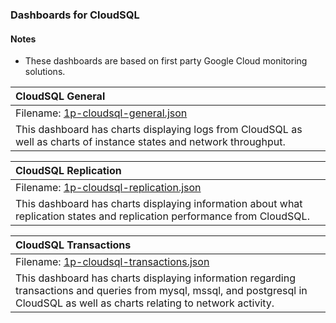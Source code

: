 ### Dashboards for CloudSQL

#### Notes

- These dashboards are based on first party Google Cloud monitoring solutions.

|CloudSQL General|
|:------------------|
|Filename: [1p-cloudsql-general.json](1p-cloudsql-general.json)|
|This dashboard has charts displaying logs from CloudSQL as well as charts of instance states and network throughput. |

|CloudSQL Replication|
|:------------------|
|Filename: [1p-cloudsql-replication.json](1p-cloudsql-replication.json)|
|This dashboard has charts displaying information about what replication states and replication performance from CloudSQL. |

|CloudSQL Transactions|
|:------------------|
|Filename: [1p-cloudsql-transactions.json](1p-cloudsql-transactions.json)|
|This dashboard has charts displaying information regarding transactions and queries from mysql, mssql, and postgresql in CloudSQL as well as charts relating to network activity. |